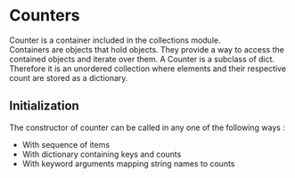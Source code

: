 # Counters
Counter is a container included in the collections module.<br>
Containers are objects that hold objects. They provide a way to access the contained objects and iterate over them. A Counter is a subclass of dict. Therefore it is an unordered collection where elements and their respective count are stored as a dictionary.

## Initialization
The constructor of counter can be called in any one of the following ways : 
* With sequence of items
* With dictionary containing keys and counts
* With keyword arguments mapping string names to counts

